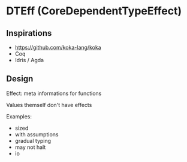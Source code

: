 # DTEff (CoreDependentTypeEffect)

## Inspirations

+ https://github.com/koka-lang/koka
+ Coq
+ Idris / Agda

## Design

Effect: meta informations for functions

Values themself don't have effects

Examples:

+ sized
+ with assumptions
+ gradual typing
+ may not halt
+ io

